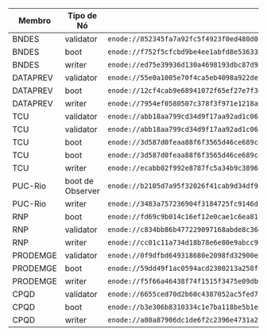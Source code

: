 | Membro    | Tipo de Nó    | Enode                                                                                                                                                            | Account                                    |
|-----------|---------------|------------------------------------------------------------------------------------------------------------------------------------------------------------------|--------------------------------------------|
| BNDES     | validator     | `enode://852345fa7a92fc5f4923f0ed480d0106288cf17f7712ed80edfb121e3b6a9af08bdfde3661ea90ee3d94f7b6a0e8934f3d8e3eaecb2a8b8de3b6b4be66ef305c@200.225.101.107:60606` | 0xbebeac1b65916f055aa1933cbe93e9093445b798 |
| BNDES     | boot          | `enode://f752f5cfcbd9be4ee1abfd8e53633ac522e180ad5214efd45d96f9de7a2476e735d6256dbd86220376457c5a4ac8dc68b413d0b0785a73b98879a58010c65646@200.225.100.107:60606` |                                            |
| BNDES     | writer        | `enode://ed75e39936d130a4698193dbc87d95520f57efb94f14343e5c948df0aab08a1ba50bea35df61679258485e24896d112e47ea0758b91bbbee2468ef37e82a4a33@172.17.64.21:60606`    |                                            |
| DATAPREV  | validator     | `enode://55e0a1005e70f4ca5eb4098a922dec0fc01999fd650f539f22d956120a3b284b02c119b86e6ce647b50b2792580df3f120f71897c394c3bf7fe1fe482b184292@200.152.47.23:60611` | 0x3a9c1802b1bc237ac2b84255416a91cde09008f3 |
| DATAPREV  | boot          | `enode://12cf4cab9e68941072f65ef27e7f3dcc9eae36ab8f2f4b6ace46fac6ca3ba374cb228e982b1a7ee9f6dcb539dfd2a38e73b561378f7ad5ef3e1a394f258914f3@200.152.47.23:60606` | 
| DATAPREV  | writer        | `enode://7954ef0580507c378f3f971e1218a7f439710fa84fbc58a18e12e483fc15ae0b840f6fc37d0744d4538c7da73ba37c65e434850c147764fe9e70bc920c62a6b9@192.168.35.109:60621` |
| TCU  | validator     | `enode://abb18aa799cd34d9f17aa92ad1c06f1db7a850bd634918d2dab6bdabeb37fc7abceb5b4503b295e7d15ce0590f1ac6a5800d1045ef2006aa43ffb4cfcc5d9f71@138.186.98.156:30303` | 0x851513b758f375cc4f4d1ffd662bd4305776e1f1 |
| TCU  | validator     | `enode://abb18aa799cd34d9f17aa92ad1c06f1db7a850bd634918d2dab6bdabeb37fc7abceb5b4503b295e7d15ce0590f1ac6a5800d1045ef2006aa43ffb4cfcc5d9f71@138.186.96.156:30303` | 0x851513b758f375cc4f4d1ffd662bd4305776e1f1 |
| TCU  | boot          | `enode://3d587d0feaa88f6f3565d46ce689c460b9cfcd51ea5b027d00868f1f601486da811cc6c139658bb76fdd5b30af1c8e905273d559e02985479862b565cbdd2748@138.186.98.155:30303` |                                             |
| TCU  | boot          | `enode://3d587d0feaa88f6f3565d46ce689c460b9cfcd51ea5b027d00868f1f601486da811cc6c139658bb76fdd5b30af1c8e905273d559e02985479862b565cbdd2748@138.186.96.155:30303` |                                             |
| TCU  | writer          | `enode://ecabb02f992e8787fc5a34b9c38965e097f3b906d5d60f921fa4d69b02cdbdbf996ad4c01f16e07d5b811f3c9d06a97647286b35ea9d7a6829189a81a24a78b0@192.168.100.59:30303` |                                             |
| PUC-Rio  | boot de Observer  | `enode://b2105d7a95f32026f41cab9d34df915ce2b2a235d93281eeda14d52cd88844d369812c78cbd1f797ad2177aba8a66607f97fa5df0ef3aa97942f040cda5bf9b0@139.82.24.20:60606` |  0x6d98500e0286345bff7c6738cece71d4e250a5d6 |
| PUC-Rio  | writer  | `enode://3483a757236904f3184725fc9146d1f6f35af99511ae11e4813de40dfcda880b24c83be24e987e9d7b36f0d149e6446d9c15cb99d33cf0a3f92efa01bc148c76@139.82.24.72:60606` |  |
| RNP | boot | `enode://fd69c9b014c16ef12e0cae1c6ea817be393d9f2087712ea7dfa41556d550bdca63dd0a5db236269b07763af1848a7bf8bbb59df8517c7d65e12ac0d00422da36@200.159.252.33:60606` |   |
| RNP | validator | `enode://c834bb86b477229097168abde8c3647edb8cf6b16f5b6100a636b4d2b26b46f8f1b20c899bcd1f2995d7d478b229c45b3f6c43b35263abba5a66e024375d1b95@200.159.252.31:60606` |  0x54bb3902ad6a85dfc5711596d09d24c8994ee11b |
| RNP | writer | `enode://cc01c11a734d18b78e6e80e9abcc96bfd01376df792807b311338af784753d2910b1413756426bdf1d753b9c3ca1175424848e9c40c382ca3eaa9ff56c58b7b4@200.159.252.34:60606` |   |
| PRODEMGE     | validator     | `enode://0f9dfbd649318680e2098fd32900e5a0bd0e41fb41968828a164e98e115794848a524c0e560f5b3a6d686e024cae304da5cf3c8f502091ba9939c3807e1c74ac@200.198.62.156:60606` | 0xa9e509d8ef92d5cb949a4ab0ff7bdf544300237d |
| PRODEMGE     | boot          | `enode://59dd49f1ac0594acd2300213a258fed481cfe4865199587b7e8b7b5849b52ff99a41c0c7a32f19bff250ca777c4190ec22cd1c5e6924259c02a729751a95cbb5@200.198.62.154:60606` |                                            |
| PRODEMGE     | writer        | `enode://f5f66a46438f74f1515f3475e09db0e6cc0335351fa0e081f6d89dc355ec6837dff53218a0bd2486c813d457c610936bbd91e1f00f36a9b28408dd37fb9c2b8e@200.198.62.155:60606`  
| CPQD     | validator     | `enode://6655ced70d2b60c4387052ac5fed77a829d7d46d4645628a77902caa6387e2af5142bd3443218d820c27e7165fe7a3ee431da442694c78366597d125c6a22486@35.198.38.135:10303` | 0xd0d987f0a43cead0eb1d6d51ca2ff00a30c1ff9a |
| CPQD     | boot          | `enode://b3e306b8310334c1e7ba118be5b1ed037f60d9fb8f66f69e465ee47ca8f6dbd5d028decc203e334d88af31694af1adee4290eb4d05f15419f8e9bd94968dfc36@34.95.212.175:10304` |                                            
| CPQD     | writer        | `enode://a80a87906dc1de6f2c2396e4731a2ff9b23591372e691dc30469f87428b5fe58dafc8de6c2fe4b2968bc5bda9d896c2c046563b6c5b2cf0da2d2fac3a272b18e@10.233.40.24:10305`    |                                            
